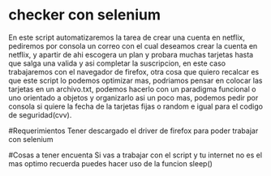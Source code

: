 # checker con selenium

En este script automatizaremos la tarea de crear una cuenta en netflix, pediremos por consola un correo con el cual deseamos crear la cuenta en netflix, y apartir de ahi escogera un plan y probara muchas tarjetas hasta que salga una valida y asi completar la suscripcion, en este caso trabajaremos con el navegador de firefox, otra cosa que quiero recalcar es que este script lo podemos optimizar mas, podriamos pensar en colocar las tarjetas en un archivo.txt, podemos hacerlo con un paradigma funcional o uno orientado a objetos y organizarlo asi un poco mas, podemos pedir por consola si quiere la fecha de la tarjetas fijas o random e igual para el codigo de seguridad(cvv). 

#Requerimientos
Tener descargado el driver de firefox para poder trabajar con selenium

#Cosas a tener encuenta
Si vas a trabajar con el script y tu internet no es el mas optimo recuerda puedes hacer uso de la funcion sleep()


